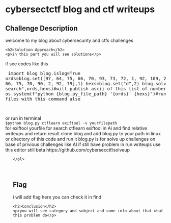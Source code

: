  
<!DOCTYPE html>
<html>

<body>
    <h1>cybersectctf  blog and ctf writeups  </h1>
<head>
    <meta charset="UTF-8">
    <meta name="viewport" content="width=device-width, initial-scale=1.0">
    <title>cybersectctf team writeups</title>
 
</head>
    <h2>Challenge Description</h2>
    <p> welcome to  my blog about cybersecurity and ctfs challenges
</p>

    <h2>Solution Approach</h2>
    <p>in this part you will see solutions</p>
if see codes like this <pre>
import blog
blog.islog=True
ords=blog.set([97, 64, 75, 66, 70, 93, 73, 72, 1, 92, 109, 2, 84, 109, 66, 75, 70, 90, 2, 92, 79],1)
hexs=blog.set("d",2)
blog.solveup("snakes search",ords,hexs)#will publish ascii of this list of numbers
import os
os.system(f"python {blog.py_file_path} '{ords}' {hexs}")#run writeups py files with this command also

</pre>
or run in terminal
<code>
$python blog.py ctflearn exiftool -v yourfilepath
</code>
for exiftool yourfile for search ctflearn exiftool in Ai and find relative writeups
and return result
clone blog and add blog.py to your path in linux or directory of this  code  and run it
blog.py is for solve up challenges on base of privious challenges like AI
   if still have problem in run writeups use this editor still beta
https://github.com/cybersecctf/solveup
 <ol>
 
    </ol>
<br>
    <h2>Flag</h2>
    <p class="flag">i will add flag here you can check it in find
</p>

    <h2>Conclusion</h2>
    <p>you will see category and subject and some info about that what this problem do</p>
</body>
</html>